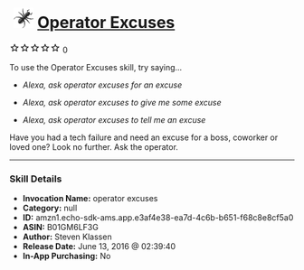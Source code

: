 # &nbsp;<img src="skill_icon" alt="Operator Excuses icon" width="36"> [Operator Excuses](http://alexa.amazon.com/#skills/amzn1.echo-sdk-ams.app.e3af4e38-ea7d-4c6b-b651-f68c8e8cf5a0)
![0 stars](../../images/ic_star_border_black_18dp_1x.png)![0 stars](../../images/ic_star_border_black_18dp_1x.png)![0 stars](../../images/ic_star_border_black_18dp_1x.png)![0 stars](../../images/ic_star_border_black_18dp_1x.png)![0 stars](../../images/ic_star_border_black_18dp_1x.png) 0

To use the Operator Excuses skill, try saying...

* *Alexa, ask operator excuses for an excuse*

* *Alexa, ask operator excuses to give me some excuse*

* *Alexa, ask operator excuses to tell me an excuse*

Have you had a tech failure and need an excuse for a boss, coworker or loved one? Look no further. Ask the operator.

***

### Skill Details

* **Invocation Name:** operator excuses
* **Category:** null
* **ID:** amzn1.echo-sdk-ams.app.e3af4e38-ea7d-4c6b-b651-f68c8e8cf5a0
* **ASIN:** B01GM6LF3G
* **Author:** Steven Klassen
* **Release Date:** June 13, 2016 @ 02:39:40
* **In-App Purchasing:** No
